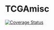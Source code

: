 # TCGAmisc
[![Coverage Status](https://img.shields.io/codecov/c/github/waldronlab/TCGAmisc/master.svg)](https://codecov.io/github/waldronlab/TCGAmisc?branch=master)
